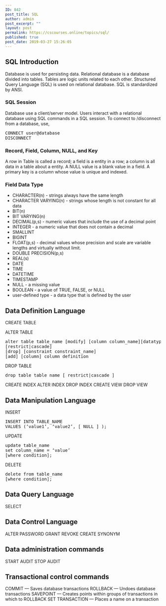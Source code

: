 ```yaml
---
ID: 842
post_title: SQL
author: admin
post_excerpt: ""
layout: post
permalink: https://cscourses.online/topics/sql/
published: true
post_date: 2019-03-27 15:26:05
---
```

<h2>SQL Introduction</h2>
<p>Database is used for persisting data. Relational database is a database divided into tables. 
Tables are logic units related to each other. Structured Query Language (SQL) is used 
on relational database. SQL is standardized by ANSI.</p>

<h3>SQL Session</h3>
<p>Database use a client/server model. Users interact with a relational database
using SQL commands in a SQL session. To connect to /disconnect from a database, use,</p>
<pre>CONNECT user@database
DISCONNECT</pre>

<h3>Record, Field, Column, NULL, and Key</h3>
<p>A row in Table is called a record; a field is a entity in a row; a column is all data in a table about a entity.
A NULL value is a blank value in a field. A primary key is a column whose value is unique and indexed.</p> 

<h3>Field Data Type</h3>
<ul>
<li>CHARACTER(n) - strings always have the same length</li>
<li>CHARACTER VARYING(n) - strings whose length is not constant for all data</li>
<li>BIT(n)</li>
<li>BIT VARYING(n)</li>
<li>DECIMAL(p,s) - numeric values that include the use of a decimal point</li>
<li>INTEGER - a numeric value that does not contain a decimal</li>
<li>SMALLINT</li>
<li>BIGINT</li>
<li>FLOAT(p,s) - decimal values whose precision and scale are variable lengths and virtually without limit. </li>
<li>DOUBLE PRECISION(p,s)</li>
<li>REAL(s)</li>
<li>DATE</li>
<li>TIME</li>
<li>DATETIME</li>
<li>TIMESTAMP</li>
<li>NULL - a missing value</li>
<li>BOOLEAN - a value of TRUE, FALSE, or NULL</li>
<li>user-defined type - a data type that is defined by the user</li>
</ul>

<h2>Data Definition Language</h2>
<p>CREATE TABLE</p>
<p>ALTER TABLE</p>
<pre>alter table table_name [modify] [column column_name][datatype|null not null]
[restrict|cascade]
[drop] [constraint constraint_name]
[add] [column] column definition
</pre>
<p>DROP TABLE</p>
<pre>drop table table_name [ restrict|cascade ]</pre>
CREATE INDEX
ALTER INDEX
DROP INDEX
CREATE VIEW
DROP VIEW

<h2>Data Manipulation Language</h2>
INSERT
<pre>INSERT INTO TABLE_NAME
VALUES (‘value1’, ‘value2’, [ NULL ] );</pre>
UPDATE
<pre>
update table_name
set column_name = ‘value’
[where condition];
</pre>
DELETE
<pre>delete from table_name
[where condition];
</pre>
<h2>Data Query Language</h2>
SELECT

<h2>Data Control Language</h2>
ALTER PASSWORD
GRANT
REVOKE
CREATE SYNONYM

<h2>Data administration commands</h2>
START AUDIT
STOP AUDIT

<h2>Transactional control commands</h2>
COMMIT — Saves database transactions
ROLLBACK — Undoes database transactions
SAVEPOINT — Creates points within groups of transactions in which to ROLLBACK
SET TRANSACTION — Places a name on a transaction